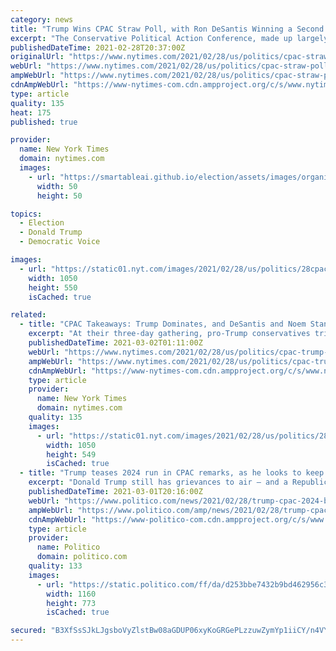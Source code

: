 ```yaml
---
category: news
title: "Trump Wins CPAC Straw Poll, with Ron DeSantis Winning a Second One"
excerpt: "The Conservative Political Action Conference, made up largely of far-right Trump supporters, held two 2024 presidential polls: One with a potential field that included Mr. Trump, and one without him."
publishedDateTime: 2021-02-28T20:37:00Z
originalUrl: "https://www.nytimes.com/2021/02/28/us/politics/cpac-straw-poll-2024-presidential-race.html"
webUrl: "https://www.nytimes.com/2021/02/28/us/politics/cpac-straw-poll-2024-presidential-race.html"
ampWebUrl: "https://www.nytimes.com/2021/02/28/us/politics/cpac-straw-poll-2024-presidential-race.amp.html"
cdnAmpWebUrl: "https://www-nytimes-com.cdn.ampproject.org/c/s/www.nytimes.com/2021/02/28/us/politics/cpac-straw-poll-2024-presidential-race.amp.html"
type: article
quality: 135
heat: 175
published: true

provider:
  name: New York Times
  domain: nytimes.com
  images:
    - url: "https://smartableai.github.io/election/assets/images/organizations/nytimes.com-50x50.jpg"
      width: 50
      height: 50

topics:
  - Election
  - Donald Trump
  - Democratic Voice

images:
  - url: "https://static01.nyt.com/images/2021/02/28/us/politics/28cpac-strawpollHFO-d/28cpac-strawpollHFO-d-facebookJumbo.jpg"
    width: 1050
    height: 550
    isCached: true

related:
  - title: "CPAC Takeaways: Trump Dominates, and DeSantis and Noem Stand Out"
    excerpt: "At their three-day gathering, pro-Trump conservatives tried to turn “cancel culture” into their new “fake news” and spent little time on policy (either their own or President Biden’s)."
    publishedDateTime: 2021-03-02T01:11:00Z
    webUrl: "https://www.nytimes.com/2021/02/28/us/politics/cpac-trump-kristi-noem.html"
    ampWebUrl: "https://www.nytimes.com/2021/02/28/us/politics/cpac-trump-kristi-noem.amp.html"
    cdnAmpWebUrl: "https://www-nytimes-com.cdn.ampproject.org/c/s/www.nytimes.com/2021/02/28/us/politics/cpac-trump-kristi-noem.amp.html"
    type: article
    provider:
      name: New York Times
      domain: nytimes.com
    quality: 135
    images:
      - url: "https://static01.nyt.com/images/2021/02/28/us/politics/28cpac-takeaways1/merlin_184399473_c7a01d25-83d4-4cf5-8e7a-af393cdc388f-facebookJumbo.jpg"
        width: 1050
        height: 549
        isCached: true
  - title: "Trump teases 2024 run in CPAC remarks, as he looks to keep his grip on GOP"
    excerpt: "Donald Trump still has grievances to air — and a Republican Party eager to bask in his indignation. In his first major address since leaving office, Trump on Sunday laced into his Democratic successor,"
    publishedDateTime: 2021-03-01T20:16:00Z
    webUrl: "https://www.politico.com/news/2021/02/28/trump-cpac-2024-biden-471869"
    ampWebUrl: "https://www.politico.com/amp/news/2021/02/28/trump-cpac-2024-biden-471869"
    cdnAmpWebUrl: "https://www-politico-com.cdn.ampproject.org/c/s/www.politico.com/amp/news/2021/02/28/trump-cpac-2024-biden-471869"
    type: article
    provider:
      name: Politico
      domain: politico.com
    quality: 133
    images:
      - url: "https://static.politico.com/ff/da/d253bbe7432b9bd462956c3a3b4f/gettyimages-1304610824-1.jpg"
        width: 1160
        height: 773
        isCached: true

secured: "B3XfSsSJkLJgsboVyZlstBw08aGDUP06xyKoGRGePLzzuwZymYp1iiCY/n4VYdgXe6f5t2jp1HawYKvMgZgqSofmDAC6zExlS4c4YKlE9Evvzi6lKHjuVRcKoU1hR8HCSwye0Q+OSVxkym/4hoULFZC/k8+fbcv/33MCHQMUw4CxnYyCxqGULNuAny7hHSX9dRklNIdlKxFHmSUGBVBYdBQbRDzX7JmtQ/kcmCTTHWjPGgSfhxXNcTAXRfcVec8OjAyEWjgBUQKiPd1nVoU1/mHWgpDn5p2EUIxhYGg3G4w/MxsPb7PDT1TaK13vwyan4MOM6cVa7B+FTgruhNh6cJ5zDm7ogmKnRelqDoCbDH8=;8qR5N5V2nSYw+jMq80U4JA=="
---
```


